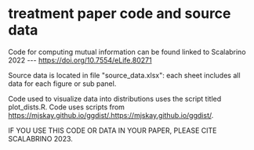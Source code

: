 # treatment paper code and source data

Code for computing mutual information can be found linked to Scalabrino 2022 ---  https://doi.org/10.7554/eLife.80271

Source data is located in file "source_data.xlsx": each sheet includes all data for each figure or sub panel. 

Code used to visualize data into distributions uses the script titled plot_dists.R. Code uses scripts from https://mjskay.github.io/ggdist/.https://mjskay.github.io/ggdist/. 

IF YOU USE THIS CODE OR DATA IN YOUR PAPER, PLEASE CITE SCALABRINO 2023. 
